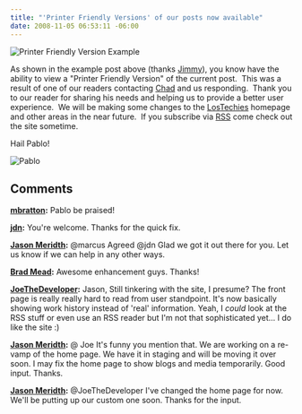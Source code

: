 ```yaml
---
title: "'Printer Friendly Versions' of our posts now available"
date: 2008-11-05 06:53:11 -06:00
---
```


![Printer Friendly Version Example](jasonmeridth/files/2011/03/Picture-1_thumb.png)

As shown in the example post above (thanks [Jimmy](http://jimmybogard.lostechies.com)), you know have the ability to view a "Printer Friendly Version" of the current post.  This was a result of one of our readers contacting [Chad](http://chadmyers.lostechies.com) and us responding.  Thank you to our reader for sharing his needs and helping us to provide a better user experience.  We will be making some changes to the [LosTechies](http://www.lostechies.com) homepage and other areas in the near future.  If you subscribe via [RSS](http://feeds.feedburner.com/lostechies) come check out the site sometime.

Hail Pablo!

![Pablo](jasonmeridth/files/2011/03/Pablo_thumb.png)

## Comments

**[mbratton](#287 "2008-11-05 16:14:48"):** Pablo be praised!

**[jdn](#288 "2008-11-05 18:06:58"):** You're welcome. Thanks for the quick fix.

**[Jason Meridth](#289 "2008-11-05 18:11:42"):** @marcus Agreed @jdn Glad we got it out there for you. Let us know if we can help in any other ways.

**[Brad Mead](#290 "2008-11-05 19:54:10"):** Awesome enhancement guys. Thanks!

**[JoeTheDeveloper](#291 "2008-11-06 16:16:44"):** Jason, Still tinkering with the site, I presume? The front page is really really hard to read from user standpoint. It's now basically showing work history instead of 'real' information. Yeah, I *could* look at the RSS stuff or even use an RSS reader but I'm not that sophisticated yet... I do like the site :)

**[Jason Meridth](#292 "2008-11-06 16:21:53"):** @ Joe It's funny you mention that. We are working on a re-vamp of the home page. We have it in staging and will be moving it over soon. I may fix the home page to show blogs and media temporarily. Good input. Thanks.

**[Jason Meridth](#293 "2008-11-06 16:37:27"):** @JoeTheDeveloper I've changed the home page for now. We'll be putting up our custom one soon. Thanks for the input.
